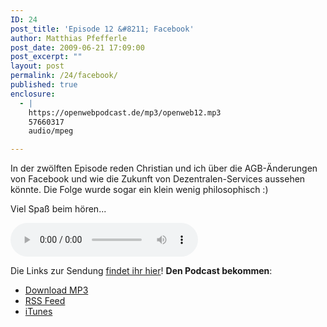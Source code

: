 ```yaml
---
ID: 24
post_title: 'Episode 12 &#8211; Facebook'
author: Matthias Pfefferle
post_date: 2009-06-21 17:09:00
post_excerpt: ""
layout: post
permalink: /24/facebook/
published: true
enclosure:
  - |
    https://openwebpodcast.de/mp3/openweb12.mp3
    57660317
    audio/mpeg

---
```

In der zwölften Episode reden Christian und ich über die AGB-Änderungen von Facebook und wie die Zukunft von Dezentralen-Services aussehen könnte. Die Folge wurde sogar ein klein wenig philosophisch :)

Viel Spaß beim hören...

<audio controls>
  <source src="https://openwebpodcast.de/mp3/openweb12.mp3" type="audio/mpeg">
  Ihr Browser unterstützt diesen Audio-Player nicht.
</audio>

Die Links zur Sendung [findet ihr hier](http://openweb.mixxt.de/networks/wiki/index.episode-12)! **Den Podcast bekommen**:

*   [Download MP3](https://openwebpodcast.de/mp3/openweb12.mp3)
*   [RSS Feed](http://feeds.feedburner.com/openwebcast)
*   [iTunes](http://phobos.apple.com/WebObjects/MZStore.woa/wa/viewPodcast?id=294732929)
